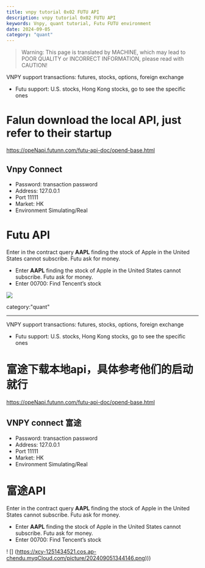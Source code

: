 ```yaml
---
title: vnpy tutorial 0x02 FUTU API
description: vnpy tutorial 0x02 FUTU API
keywords: Vnpy, quant tutorial, Futu FUTU environment
date: 2024-09-05
category: "quant" 
---
```


> Warning: This page is translated by MACHINE, which may lead to POOR QUALITY or INCORRECT INFORMATION, please read with CAUTION!



VNPY support transactions: futures, stocks, options, foreign exchange

* Futu support: U.S. stocks, Hong Kong stocks, go to see the specific ones


# Falun download the local API, just refer to their startup


https://opeNapi.futunn.com/futu-api-doc/opend-base.html

## Vnpy Connect


* Password: transaction password
* Address: 127.0.0.1
* Port 11111
* Market: HK
* Environment Simulating/Real



# Futu API

Enter in the contract query **AAPL** finding the stock of Apple in the United States cannot subscribe. Futu ask for money.
* Enter **AAPL** finding the stock of Apple in the United States cannot subscribe. Futu ask for money.
* Enter 00700: Find Tencent’s stock

 ![](https://xcy-1251434521.cos.ap-chengdu.myqcloud.com/picture/202409051344146.png) 


category:"quant" 

---


VNPY support transactions: futures, stocks, options, foreign exchange

* Futu support: U.S. stocks, Hong Kong stocks, go to see the specific ones


# 富途下载本地api，具体参考他们的启动就行


https://opeNapi.futunn.com/futu-api-doc/opend-base.html

## VNPY connect 富途


* Password: transaction password
* Address: 127.0.0.1
* Port 11111
* Market: HK
* Environment Simulating/Real



# 富途API

Enter in the contract query **AAPL** finding the stock of Apple in the United States cannot subscribe. Futu ask for money.
* Enter **AAPL** finding the stock of Apple in the United States cannot subscribe. Futu ask for money.
* Enter 00700: Find Tencent’s stock

! [] (https://xcy-1251434521.cos.ap-chendu.myqCloud.com/picture/202409051344146.png)))

